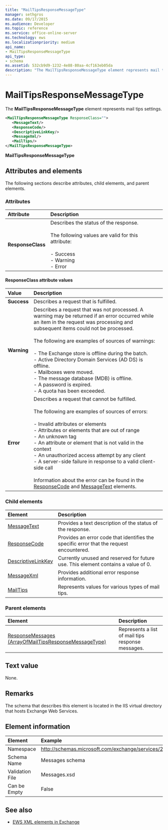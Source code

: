 ```yaml
---
title: "MailTipsResponseMessageType"
manager: sethgros
ms.date: 09/17/2015
ms.audience: Developer
ms.topic: reference
ms.service: office-online-server
ms.technology: ews
ms.localizationpriority: medium
api_name:
- MailTipsResponseMessageType
api_type:
- schema
ms.assetid: 532cb9d9-1232-4e88-80aa-4cf163eb05da
description: "The MailTipsResponseMessageType element represents mail tips settings."
---
```


# MailTipsResponseMessageType

The **MailTipsResponseMessageType** element represents mail tips settings. 
  
```XML
<MailTipsResponseMessageType ResponseClass="">
   <MessageText/>
   <ResponseCode/>
   <DescriptiveLinkKey/>
   <MessageXml/>
   <MailTips/>
</MailTipsResponseMessageType>
```

 **MailTipsResponseMessageType**
## Attributes and elements

The following sections describe attributes, child elements, and parent elements.
  
### Attributes

|**Attribute**|**Description**|
|:-----|:-----|
|**ResponseClass** <br/> | Describes the status of the response. <br/><br/>The following values are valid for this attribute:  <br/><br/>- Success  <br/>- Warning  <br/>- Error  <br/> |
   
#### ResponseClass attribute values

|**Value**|**Description**|
|:-----|:-----|
|**Success** <br/> |Describes a request that is fulfilled.  <br/> |
|**Warning** <br/> | Describes a request that was not processed. A warning may be returned if an error occurred while an item in the request was processing and subsequent items could not be processed. <br/><br/>The following are examples of sources of warnings: <br/> <br/>- The Exchange store is offline during the batch.  <br/>- Active Directory Domain Services (AD DS) is offline.  <br/>- Mailboxes were moved.  <br/>- The message database (MDB) is offline.  <br/>- A password is expired.  <br/>- A quota has been exceeded.  <br/> |
|**Error** <br/> | Describes a request that cannot be fulfilled. <br/><br/>The following are examples of sources of errors:  <br/><br/>- Invalid attributes or elements  <br/>- Attributes or elements that are out of range  <br/>- An unknown tag  <br/>- An attribute or element that is not valid in the context  <br/>- An unauthorized access attempt by any client  <br/>- A server-side failure in response to a valid client-side call  <br/><br/>  Information about the error can be found in the [ResponseCode](responsecode.md) and [MessageText](messagetext.md) elements.  <br/> |
   
### Child elements

|**Element**|**Description**|
|:-----|:-----|
|[MessageText](messagetext.md) <br/> |Provides a text description of the status of the response.  <br/> |
|[ResponseCode](responsecode.md) <br/> |Provides an error code that identifies the specific error that the request encountered.  <br/> |
|[DescriptiveLinkKey](descriptivelinkkey.md) <br/> |Currently unused and reserved for future use. This element contains a value of 0.  <br/> |
|[MessageXml](messagexml.md) <br/> |Provides additional error response information.  <br/> |
|[MailTips](mailtips.md) <br/> |Represents values for various types of mail tips.  <br/> |
   
### Parent elements

|**Element**|**Description**|
|:-----|:-----|
|[ResponseMessages (ArrayOfMailTipsResponseMessageType)](responsemessages-arrayofmailtipsresponsemessagetype.md) <br/> |Represents a list of mail tips response messages.  <br/> |
   
## Text value

None.
  
## Remarks

The schema that describes this element is located in the IIS virtual directory that hosts Exchange Web Services.
  
## Element information

| Element | Example |
|:-----|:-----|
|Namespace  <br/> |http://schemas.microsoft.com/exchange/services/2006/messages  <br/> |
|Schema Name  <br/> |Messages schema  <br/> |
|Validation File  <br/> |Messages.xsd  <br/> |
|Can be Empty  <br/> |False  <br/> |
   
## See also

- [EWS XML elements in Exchange](ews-xml-elements-in-exchange.md)

